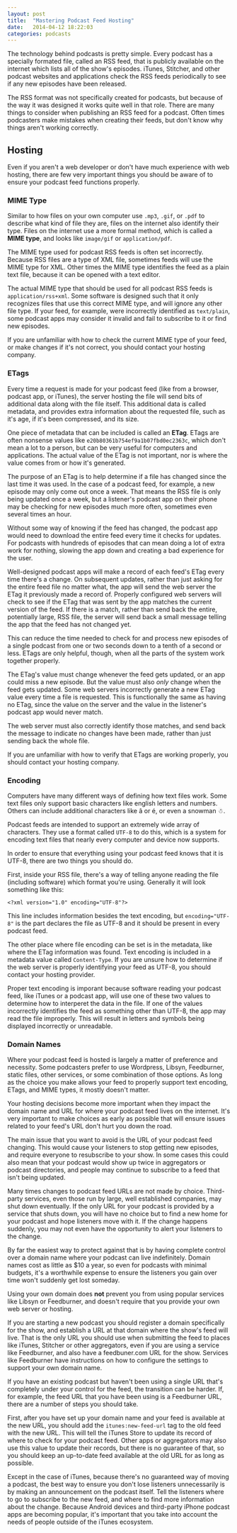 ```yaml
---
layout: post
title:  "Mastering Podcast Feed Hosting"
date:   2014-04-12 18:22:03
categories: podcasts
---
```


The technology behind podcasts is pretty simple. Every podcast has a specially formated file, called an RSS feed, that is publicly available on the internet which lists all of the show's episodes. iTunes, Stitcher, and other podcast websites and applications check the RSS feeds periodically to see if any new episodes have been released.

The RSS format was not specifically created for podcasts, but because of the way it was designed it works quite well in that role. There are many things to consider when publishing an RSS feed for a podcast. Often times podcasters make mistakes when creating their feeds, but don't know why things aren't working correctly.

## Hosting

Even if you aren't a web developer or don't have much experience with web hosting, there are few very important things you should be aware of to ensure your podcast feed functions properly.

### MIME Type

Similar to how files on your own computer use `.mp3`, `.gif`, or `.pdf` to describe what kind of file they are, files on the internet also identify their type. Files on the internet use a more formal method, which is called a **MIME type**, and looks like `image/gif` or `application/pdf`.

The MIME type used for podcast RSS feeds is often set incorrectly. Because RSS files are a type of XML file, sometimes feeds will use the MIME type for XML. Other times the MIME type identifies the feed as a plain text file, because it can be opened with a text editor.

The actual MIME type that should be used for all podcast RSS feeds is `application/rss+xml`. Some software is designed such that it only recognizes files that use this correct MIME type, and will ignore any other file type. If your feed, for example, were incorrectly identified as `text/plain`, some podcast apps may consider it invalid and fail to subscribe to it or find new episodes.

If you are unfamiliar with how to check the current MIME type of your feed, or make changes if it's not correct, you should contact your hosting company.

### ETags

Every time a request is made for your podcast feed (like from a browser, podcast app, or iTunes), the server hosting the file will send bits of additional data along with the file itself. This additional data is called metadata, and provides extra information about the requested file, such as it's age, if it's been compressed, and its size.

One piece of metadata that can be included is called an **ETag**. ETags are often nonsense values like `e20b80361b754ef9a1b07fbd0ec2363c`, which don't mean a lot to a person, but can be very useful for computers and applications. The actual value of the ETag is not important, nor is where the value comes from or how it's generated.

The purpose of an ETag is to help determine if a file has changed since the last time it was used. In the case of a podcast feed, for example, a new episode may only come out once a week. That means the RSS file is only being updated once a week, but a listener's podcast app on their phone may be checking for new episodes much more often, sometimes even several times an hour.

Without some way of knowing if the feed has changed, the podcast app would need to download the entire feed every time it checks for updates. For podcasts with hundreds of episodes that can mean doing a lot of extra work for nothing, slowing the app down and creating a bad experience for the user.

Well-designed podcast apps will make a record of each feed's ETag every time there's a change. On subsequent updates, rather than just asking for the entire feed file no matter what, the app will send the web server the ETag it previously made a record of. Properly configured web servers will check to see if the ETag that was sent by the app matches the current version of the feed. If there is a match, rather than send back the entire, potentially large, RSS file, the server will send back a small message telling the app that the feed has not changed yet.

This can reduce the time needed to check for and process new episodes of a single podcast from one or two seconds down to a tenth of a second or less. ETags are only helpful, though, when all the parts of the system work together properly.

The ETag's value must change whenever the feed gets updated, or an app could miss a new episode. But the value must also *only* change when the feed gets updated. Some web servers incorrectly generate a new ETag value every time a file is requested. This is functionally the same as having no ETag, since the value on the server and the value in the listener's podcast app would never match.

The web server must also correctly identify those matches, and send back the message to indicate no changes have been made, rather than just sending back the whole file.

If you are unfamiliar with how to verify that ETags are working properly, you should contact your hosting company.

### Encoding

Computers have many different ways of defining how text files work. Some text files only support basic characters like english letters and numbers. Others can include additional characters like â or é, or even a snowman ☃.

Podcast feeds are intended to support an extremely wide array of characters. They use a format called `UTF-8` to do this, which is a system for encoding text files that nearly every computer and device now supports.

In order to ensure that everything using your podcast feed knows that it is UTF-8, there are two things you should do.

First, inside your RSS file, there's a way of telling anyone reading the file (including software) which format you're using. Generally it will look something like this:

    <?xml version="1.0" encoding="UTF-8"?>

This line includes information besides the text encoding, but `encoding="UTF-8"` is the part declares the file as UTF-8 and it should be present in every podcast feed.

The other place where file encoding can be set is in the metadata, like where the ETag information was found. Text encoding is included in a metadata value called `Content-Type`. If you are unsure how to determine if the web server is properly identifying your feed as UTF-8, you should contact your hosting provider.

Proper text encoding is imporant because software reading your podcast feed, like iTunes or a podcast app, will use one of these two values to determine how to interperet the data in the file. If one of the values incorrectly identifies the feed as something other than UTF-8, the app may read the file improperly. This will result in letters and symbols being displayed incorrectly or unreadable.

### Domain Names

Where your podcast feed is hosted is largely a matter of preference and necessity. Some podcasters prefer to use Wordpress, Libsyn, Feedburner, static files, other services, or some combination of those options. As long as the choice you make allows your feed to properly support text encoding, ETags, and MIME types, it mostly doesn't matter.

Your hosting decisions become more important when they impact the domain name and URL for where your podcast feed lives on the internet. It's very important to make choices as early as possible that will ensure issues related to your feed's URL don't hurt you down the road.

The main issue that you want to avoid is the URL of your podcast feed changing. This would cause your listeners to stop getting new episodes, and require everyone to resubscribe to your show. In some cases this could also mean that your podcast would show up twice in aggregators or podcast directories, and people may continue to subscribe to a feed that isn't being updated.

Many times changes to podcast feed URLs are not made by choice. Third-party services, even those run by large, well established companies, may shut down eventually. If the only URL for your podcast is provided by a service that shuts down, you will have no choice but to find a new home for your podcast and hope listeners move with it. If the change happens suddenly, you may not even have the opportunity to alert your listeners to the change.

By far the easiest way to protect against that is by having complete control over a domain name where your podcast can live indefinitely. Domain names cost as little as $10 a year, so even for podcasts with minimal budgets, it's a worthwhile expense to ensure the listeners you gain over time won't suddenly get lost someday.

Using your own domain does **not** prevent you from using popular services like Libsyn or Feedburner, and doesn't require that you provide your own web server or hosting.

If you are starting a new podcast you should register a domain specifically for the show, and establish a URL at that domain where the show's feed will live. That is the only URL you should use when submitting the feed to places like iTunes, Stitcher or other aggregators, even if you are using a service like Feedburner, and also have a feedbuner.com URL for the show. Services like Feedburner have instructions on how to configure the settings to support your own domain name.

If you have an existing podcast but haven't been using a single URL that's completely under your control for the feed, the transition can be harder. If, for example, the feed URL that you have been using is a Feedburner URL, there are a number of steps you should take.

First, after you have set up your domain name and your feed is available at the new URL, you should add the `itunes:new-feed-url` tag to the old feed with the new URL. This will tell the iTunes Store to update its record of where to check for your podcast feed. Other apps or aggregators may also use this value to update their records, but there is no guarantee of that, so you should keep an up-to-date feed available at the old URL for as long as possible.

Except in the case of iTunes, because there's no guaranteed way of moving a podcast, the best way to ensure you don't lose listeners unnecessarily is by making an announcement on the podcast itself. Tell the listeners where to go to subscribe to the new feed, and where to find more information about the change. Because Android devices and third-party iPhone podcast apps are becoming popular, it's important that you take into account the needs of people outside of the iTunes ecosystem.
